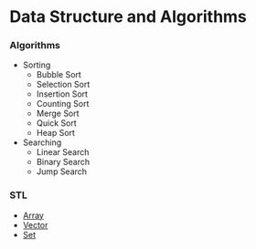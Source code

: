 # Data Structure and Algorithms

### Algorithms
* Sorting
   * Bubble Sort
   * Selection Sort
   * Insertion Sort
   * Counting Sort
   * Merge Sort
   * Quick Sort
   * Heap Sort
* Searching
   * Linear Search
   * Binary Search
   * Jump Search

### STL
* [Array](/STL/Array)
* [Vector](/STL/Vector)
* [Set](/STL/Set)

